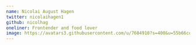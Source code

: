 ```yaml
---
name: Nicolai August Hagen
twitter: nicolaihagen1
github: nicolhag
oneliner: Frontender and food lover
image: https://avatars3.githubusercontent.com/u/7604910?s=400&u=55b66cd62821e131e6a6c66b12fc5a4266bddd4b&v=4
---
```

